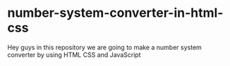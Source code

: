 # number-system-converter-in-html-css
Hey guys in this repository we are going to make a number system converter by using HTML CSS and JavaScript

